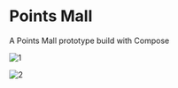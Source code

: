 # Points Mall
A Points Mall  prototype build with Compose

![1](C:\Users\demo0\Desktop\1.png)



![2](C:\Users\demo0\Desktop\2.png)
